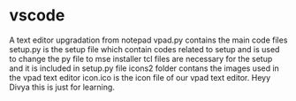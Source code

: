 # vscode
A text editor upgradation from notepad
vpad.py contains the main code files
setup.py is the setup file which contain codes related to setup and is used to change the py file to mse installer
tcl files are necessary for the setup and it is included in setup.py file
icons2 folder contans the images used in the vpad text editor
icon.ico is the icon file of our vpad text editor.
Heyy Divya this is just for learning.
